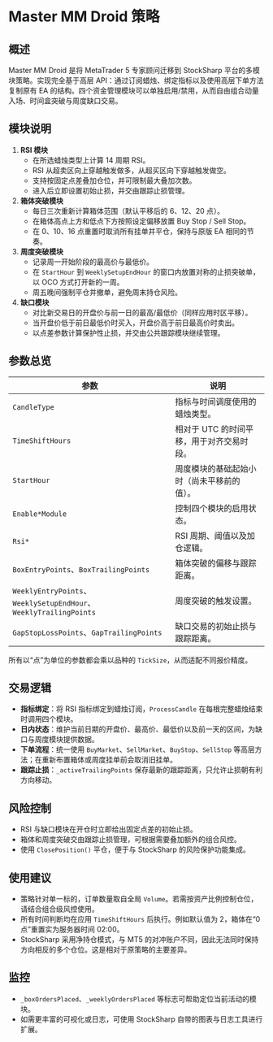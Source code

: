 # Master MM Droid 策略

## 概述
Master MM Droid 是将 MetaTrader 5 专家顾问迁移到 StockSharp 平台的多模块策略。实现完全基于高层 API：通过订阅蜡烛、绑定指标以及使用高层下单方法复制原有 EA 的结构。四个资金管理模块可以单独启用/禁用，从而自由组合动量入场、时间盒突破与周度缺口交易。

## 模块说明
1. **RSI 模块**
   - 在所选蜡烛类型上计算 14 周期 RSI。
   - RSI 从超卖区向上穿越触发做多，从超买区向下穿越触发做空。
   - 支持按固定点差叠加仓位，并可限制最大叠加次数。
   - 进入后立即设置初始止损，并交由跟踪止损管理。
2. **箱体突破模块**
   - 每日三次重新计算箱体范围（默认平移后的 6、12、20 点）。
   - 在箱体高点上方和低点下方按照设定偏移放置 Buy Stop / Sell Stop。
   - 在 0、10、16 点重置时取消所有挂单并平仓，保持与原版 EA 相同的节奏。
3. **周度突破模块**
   - 记录周一开始阶段的最高价与最低价。
   - 在 `StartHour` 到 `WeeklySetupEndHour` 的窗口内放置对称的止损突破单，以 OCO 方式打开新的一周。
   - 周五晚间强制平仓并撤单，避免周末持仓风险。
4. **缺口模块**
   - 对比新交易日的开盘价与前一日的最高/最低价（同样应用时区平移）。
   - 当开盘价低于前日最低价时买入，开盘价高于前日最高价时卖出。
   - 以点差参数计算保护性止损，并交由公共跟踪模块继续管理。

## 参数总览
| 参数 | 说明 |
| ---- | ---- |
| `CandleType` | 指标与时间调度使用的蜡烛类型。 |
| `TimeShiftHours` | 相对于 UTC 的时间平移，用于对齐交易时段。 |
| `StartHour` | 周度模块的基础起始小时（尚未平移前的值）。 |
| `Enable*Module` | 控制四个模块的启用状态。 |
| `Rsi*` | RSI 周期、阈值以及加仓逻辑。 |
| `BoxEntryPoints`、`BoxTrailingPoints` | 箱体突破的偏移与跟踪距离。 |
| `WeeklyEntryPoints`、`WeeklySetupEndHour`、`WeeklyTrailingPoints` | 周度突破的触发设置。 |
| `GapStopLossPoints`、`GapTrailingPoints` | 缺口交易的初始止损与跟踪距离。 |

所有以“点”为单位的参数都会乘以品种的 `TickSize`，从而适配不同报价精度。

## 交易逻辑
- **指标绑定**：将 RSI 指标绑定到蜡烛订阅，`ProcessCandle` 在每根完整蜡烛结束时调用四个模块。
- **日内状态**：维护当前日期的开盘价、最高价、最低价以及前一天的区间，为缺口与周度模块提供数据。
- **下单流程**：统一使用 `BuyMarket`、`SellMarket`、`BuyStop`、`SellStop` 等高层方法；在重新布置箱体或周度挂单前会取消旧挂单。
- **跟踪止损**：`_activeTrailingPoints` 保存最新的跟踪距离，只允许止损朝有利方向移动。

## 风险控制
- RSI 与缺口模块在开仓时立即给出固定点差的初始止损。
- 箱体和周度突破交由跟踪止损管理，可根据需要叠加额外的组合风控。
- 使用 `ClosePosition()` 平仓，便于与 StockSharp 的风险保护功能集成。

## 使用建议
- 策略针对单一标的，订单数量取自全局 `Volume`。若需按资产比例控制仓位，请结合组合级风控使用。
- 所有时间判断均在应用 `TimeShiftHours` 后执行。例如默认值为 2，箱体在“0 点”重置实为服务器时间 02:00。
- StockSharp 采用净持仓模式，与 MT5 的对冲账户不同，因此无法同时保持方向相反的多个仓位。这是相对于原策略的主要差异。

## 监控
- `_boxOrdersPlaced`、`_weeklyOrdersPlaced` 等标志可帮助定位当前活动的模块。
- 如需更丰富的可视化或日志，可使用 StockSharp 自带的图表与日志工具进行扩展。
